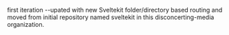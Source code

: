 first iteration --upated with new Sveltekit folder/directory based routing and moved from initial repository named sveltekit in this disconcerting-media organization.  

